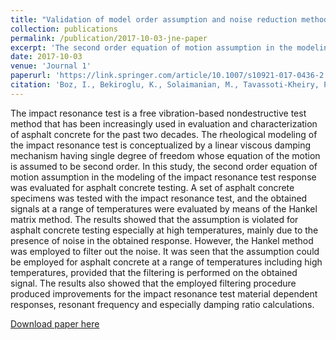 ```yaml
---
title: "Validation of model order assumption and noise reduction method for the impact resonance testing of asphalt concrete"
collection: publications
permalink: /publication/2017-10-03-jne-paper
excerpt: 'The second order equation of motion assumption in the modeling of the impact resonance test response was evaluated for asphalt concrete testing.'
date: 2017-10-03
venue: 'Journal 1'
paperurl: 'https://link.springer.com/article/10.1007/s10921-017-0436-2'
citation: 'Boz, I., Bekiroglu, K., Solaimanian, M., Tavassoti-Kheiry, P., & Lagoa, C. (2017). Validation of model order assumption and noise reduction method for the impact resonance testing of asphalt concrete. Journal of Nondestructive Evaluation, 36(3), 1-13.'
---
```

The impact resonance test is a free vibration-based nondestructive test method that has been increasingly used in evaluation and characterization of asphalt concrete for the past two decades. The rheological modeling of the impact resonance test is conceptualized by a linear viscous damping mechanism having single degree of freedom whose equation of the motion is assumed to be second order. In this study, the second order equation of motion assumption in the modeling of the impact resonance test response was evaluated for asphalt concrete testing. A set of asphalt concrete specimens was tested with the impact resonance test, and the obtained signals at a range of temperatures were evaluated by means of the Hankel matrix method. The results showed that the assumption is violated for asphalt concrete testing especially at high temperatures, mainly due to the presence of noise in the obtained response. However, the Hankel method was employed to filter out the noise. It was seen that the assumption could be employed for asphalt concrete at a range of temperatures including high temperatures, provided that the filtering is performed on the obtained signal. The results also showed that the employed filtering procedure produced improvements for the impact resonance test material dependent responses, resonant frequency and especially damping ratio calculations.

[Download paper here](https://link.springer.com/article/10.1007/s10921-017-0436-2)
